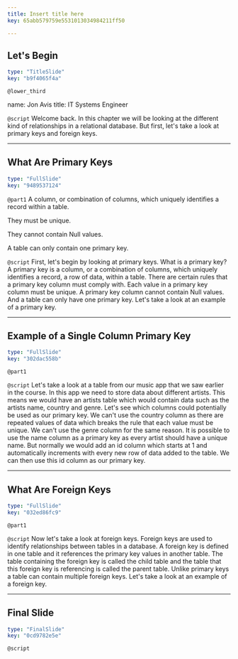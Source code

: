 ```yaml
---
title: Insert title here
key: 65abb579759e5531013034984211ff50

---
```

## Let's Begin

```yaml
type: "TitleSlide"
key: "b9f4065f4a"
```

`@lower_third`

name: Jon Avis
title: IT Systems Engineer


`@script`
Welcome back. In this chapter we will be looking at the different kind of relationships in a relational database. But first, let's take a look at primary keys and foreign keys.


---
## What Are Primary Keys

```yaml
type: "FullSlide"
key: "9489537124"
```

`@part1`
A column, or combination of columns, which uniquely identifies a record within a table.

They must be unique.

They cannot contain Null values.

A table can only contain one primary key.


`@script`
First, let's begin by looking at primary keys. What is a primary key? A primary key is a column, or a combination of columns, which uniquely identifies a record, a row of data, within a table. There are certain rules that a primary key column must comply with. Each value in a primary key column must be unique. A primary key column cannot contain Null values. And a table can only have one primary key. Let's take a look at an example of a primary key.


---
## Example of a Single Column Primary Key

```yaml
type: "FullSlide"
key: "302dac558b"
```

`@part1`



`@script`
Let's take a look at a table from our music app that we saw earlier in the course. In this app we need to store data about different artists. This means we would have an artists table which would contain data such as the artists name, country and genre. Let's see which columns could potentially be used as our primary key. We can't use the country column as there are repeated values of data which breaks the rule that each value must be unique. We can't use the genre column for the same reason. It is possible to use the name column as a primary key as every artist should have a unique name. But normally we would add an id column which starts at 1 and automatically increments with every new row of data added to the table. We can then use this id column as our primary key.


---
## What Are Foreign Keys

```yaml
type: "FullSlide"
key: "032ed86fc9"
```

`@part1`



`@script`
Now let's take a look at foreign keys. Foreign keys are used to identify relationships between tables in a database. A foreign key is defined in one table and it references the primary key values in another table. The table containing the foreign key is called the child table and the table that this foreign key is referencing is called the parent table. Unlike primary keys a table can contain multiple foreign keys. Let's take a look at an example of a foreign key.


---
## Final Slide

```yaml
type: "FinalSlide"
key: "0cd9782e5e"
```

`@script`


